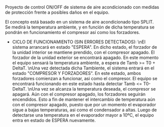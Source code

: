 Proyecto de control ON/OFF de sistema de aire acondicionado con medidas de protección frente a posibles daños en el equipo.

 El concepto está basado en un sistema de aire acondicionado tipo SPLIT. Se medirá la temperatura ambiente, y en función de dicha temperatura se pondrán en funcionamiento el compresor así como los forzadores.
- CICLO DE FUNCIONAMIENTO (SIN ERRORES DETECTADOS):
  \nEl sistema arrancará en estado "ESPERA". En dicho estado, el forzador de la unidad interior se mantiene prendido, con el compresor apagado. El forzador de la unidad exterior se encontrará apagado. En este momento el equipo sensará la temperatura ambiente, a espera de Tamb >= T0 + DeltaT.
  \nUna vez detectada dicha Tambiente, el sistema entrará en el estado "COMPRESOR Y FORZADORES". En este estado, ambos forzadores comienzan a funcionar, asi como el compresor. El equipo se encontrará funcionando en este estado hasta detectar Tamb <= T0-DeltaT.
  \nUna vez se alcanza la temperatura deseada, el compresor se apagará. Aún con el compresor apagado, los forzadores seguirán encendidos. Esto a fin de mantener el intercambio de temperatura aún con el compresor apagado, puesto que por un momento el evaporador sigue a bajas temperaturas, asi como el condensador a altas.
  Luego de detectarse una temperatura en el evaporador mayor a 10ºC, el equipo entra en estado de ESPERA nuevamente. 
